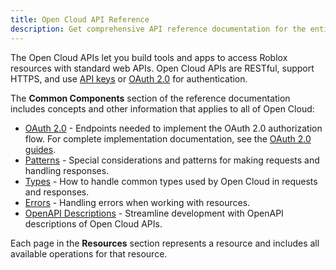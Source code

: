 ```yaml
---
title: Open Cloud API Reference
description: Get comprehensive API reference documentation for the entire Open Cloud platform.
---
```


The Open Cloud APIs let you build tools and apps to access Roblox resources with standard web APIs. Open Cloud APIs are RESTful, support HTTPS, and use [API keys](../open-cloud/api-keys.md) or [OAuth 2.0](../open-cloud/oauth2-overview.md) for authentication.

The **Common Components** section of the reference documentation includes concepts and other information that applies to all of Open Cloud:

- [OAuth 2.0](../../cloud/reference/oauth2.md) - Endpoints needed to implement the OAuth 2.0 authorization flow. For complete implementation documentation, see the [OAuth 2.0 guides](../open-cloud/oauth2-overview.md).
- [Patterns](../../cloud/reference/patterns.md) - Special considerations and patterns for making requests and handling responses.
- [Types](../../cloud/reference/types.md) - How to handle common types used by Open Cloud in requests and responses.
- [Errors](../../cloud/reference/errors.md) - Handling errors when working with resources.
- [OpenAPI Descriptions](../../cloud/reference/openapi.md) - Streamline development with OpenAPI descriptions of Open Cloud APIs.

Each page in the **Resources** section represents a resource and includes all available operations for that resource.
